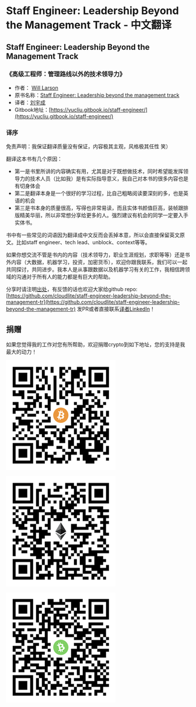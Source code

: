 # Staff Engineer: Leadership Beyond the Management Track  - 中文翻译

## Staff Engineer: Leadership Beyond the Management Track

### 《高级工程师：管理路线以外的技术领导力》

* 作者： [Will Larson](https://www.linkedin.com/in/will-larson-a44b543/)
* 原书名称：[Staff Engineer: Leadership beyond the management track](https://www.amazon.com/Staff-Engineer-Leadership-beyond-management/dp/1736417916/ref=pd_lpo_14_t_0/133-4952682-8709547)
* 译者：[刘宇成](https://www.linkedin.com/in/liuyucheng/)
* Gitbook地址：[https://yucliu.gitbook.io/staff-engineer/](https://yucliu.gitbook.io/staff-engineer/)

### 译序

免责声明：我保证翻译质量没有保证，内容极其主观，风格极其任性 笑）

翻译这本书有几个原因：

* 第一是书里所讲的内容确实有用，尤其是对于既想做技术，同时希望能发挥领导力的技术人员（比如我）是有实际指导意义，我自己对本书的很多内容也是有切身体会
* 第二是翻译本身是一个很好的学习过程，比自己粗略阅读要深刻的多，也是英语的机会
* 第三是书本身的质量很高，写得也非常易读，而且实体书颜值巨高，装帧跟排版精美华丽，所以非常想分享给更多的人。强烈建议有机会的同学一定要入手实体书。

书中有一些常见的词语因为翻译成中文反而会丢掉本意，所以会直接保留英文原文。比如staff engineer、tech lead、unblock、context等等。

如果你想交流不管是书内的内容（技术领导力，职业生涯规划，求职等等）还是书外内容（大数据，机器学习，投资，加密货币），欢迎你跟我联系，我们可以一起共同探讨，共同进步。我本人是从事跟数据以及机器学习有关的工作，我相信跨领域的沟通对于所有人的能力都是有巨大的帮助。  


分享时请注明[出处](https://yucliu.gitbook.io/staff-engineer/)，有反馈的话也欢迎大家给github repo: [https://github.com/cloudlite/staff-engineer-leadership-beyond-the-management-tr](https://github.com/cloudlite/staff-engineer-leadership-beyond-the-management-tr) 发PR或者直接联系[译者LinkedIn](https://www.linkedin.com/in/liuyucheng/)！

## 捐赠

如果您觉得我的工作对您有所帮助，欢迎捐赠crypto到如下地址，您的支持是我最大的动力！

![BTC: 33itepSrkC1sV4GHfEUEifruE82CAzxJ69](.gitbook/assets/image.png)

![ETH: 0x03490a0191f428145988E726e9BCdA7cD8Df86ae](.gitbook/assets/image%20%281%29.png)

![BCH: qpssxzmh5c3vs2pvsmwauam4lzw92qfe5qqk4dz86z](.gitbook/assets/image%20%282%29.png)


